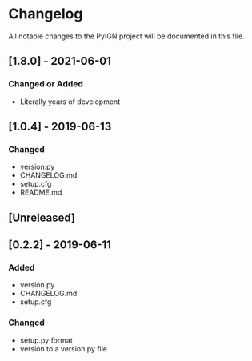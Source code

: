 # Changelog
All notable changes to the PyIGN project will be documented in this file.

## [1.8.0] - 2021-06-01
### Changed or Added
- Literally years of development


## [1.0.4] - 2019-06-13

### Changed
- version.py
- CHANGELOG.md
- setup.cfg
- README.md


## [Unreleased]

## [0.2.2] - 2019-06-11
### Added
- version.py
- CHANGELOG.md
- setup.cfg

### Changed
- setup.py format
- version to a version.py file

